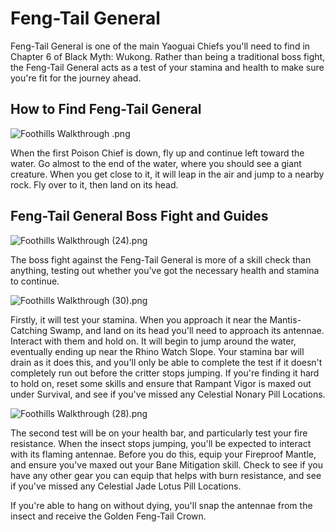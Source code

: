 # Feng-Tail General

Feng-Tail General is one of the main Yaoguai Chiefs you'll need to find in Chapter 6 of Black Myth: Wukong. Rather than being a traditional boss fight, the Feng-Tail General acts as a test of your stamina and health to make sure you're fit for the journey ahead. 

## How to Find Feng-Tail General

![Foothills Walkthrough .png](https://oyster.ignimgs.com/mediawiki/apis.ign.com/black-myth-wukong/d/d3/Foothills_Walkthrough_.png)

When the first Poison Chief is down, fly up and continue left toward the water. Go almost to the end of the water, where you should see a giant creature. When you get close to it, it will leap in the air and jump to a nearby rock. Fly over to it, then land on its head. 

## Feng-Tail General Boss Fight and Guides

![Foothills Walkthrough \(24\).png](https://oyster.ignimgs.com/mediawiki/apis.ign.com/black-myth-wukong/3/3e/Foothills_Walkthrough_%2824%29.png)

The boss fight against the Feng-Tail General is more of a skill check than anything, testing out whether you've got the necessary health and stamina to continue. 

![Foothills Walkthrough \(30\).png](https://oyster.ignimgs.com/mediawiki/apis.ign.com/black-myth-wukong/c/c5/Foothills_Walkthrough_%2830%29.png)

Firstly, it will test your stamina. When you approach it near the Mantis-Catching Swamp, and land on its head you'll need to approach its antennae. Interact with them and hold on. It will begin to jump around the water, eventually ending up near the Rhino Watch Slope. Your stamina bar will drain as it does this, and you'll only be able to complete the test if it doesn't completely run out before the critter stops jumping. If you're finding it hard to hold on, reset some skills and ensure that Rampant Vigor is maxed out under Survival, and see if you've missed any Celestial Nonary Pill Locations. 

![Foothills Walkthrough \(28\).png](https://oyster.ignimgs.com/mediawiki/apis.ign.com/black-myth-wukong/d/d6/Foothills_Walkthrough_%2828%29.png)

The second test will be on your health bar, and particularly test your fire resistance. When the insect stops jumping, you'll be expected to interact with its flaming antennae. Before you do this, equip your Fireproof Mantle, and ensure you've maxed out your Bane Mitigation skill. Check to see if you have any other gear you can equip that helps with burn resistance, and see if you've missed any Celestial Jade Lotus Pill Locations. 

If you're able to hang on without dying, you'll snap the antennae from the insect and receive the Golden Feng-Tail Crown. 

